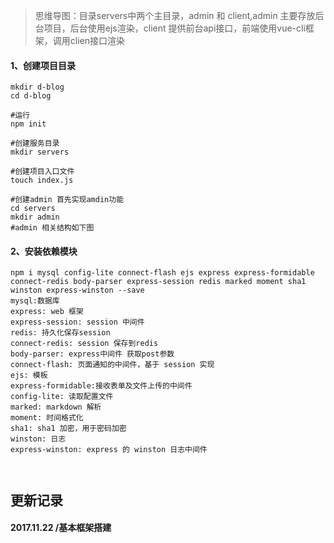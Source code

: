 > 思维导图：目录servers中两个主目录，admin 和 client,admin 主要存放后台项目，后台使用ejs渲染，client 提供前台api接口，前端使用vue-cli框架，调用clien接口渲染

#### 1、创建项目目录
```
mkdir d-blog
cd d-blog

#运行
npm init 

#创建服务目录
mkdir servers

#创建项目入口文件
touch index.js

#创建admin 首先实现amdin功能
cd servers 
mkdir admin
#admin 相关结构如下图
```

#### 2、安装依赖模块
```
npm i mysql config-lite connect-flash ejs express express-formidable connect-redis body-parser express-session redis marked moment sha1 winston express-winston --save
mysql:数据库
express: web 框架
express-session: session 中间件
redis: 持久化保存session
connect-redis: session 保存到redis
body-parser: express中间件 获取post参数
connect-flash: 页面通知的中间件，基于 session 实现
ejs: 模板
express-formidable:接收表单及文件上传的中间件
config-lite: 读取配置文件
marked: markdown 解析
moment: 时间格式化
sha1: sha1 加密，用于密码加密
winston: 日志
express-winston: express 的 winston 日志中间件



```
## 更新记录

#### 2017.11.22 /基本框架搭建






